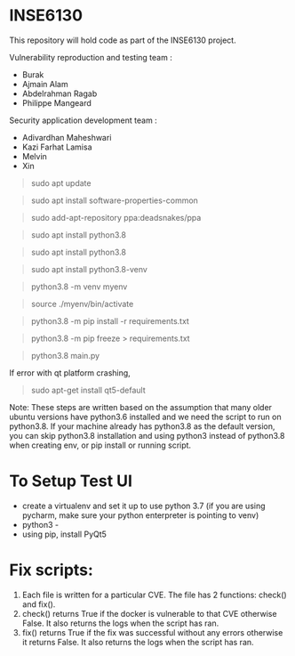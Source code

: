 # INSE6130
This repository will hold code as part of the INSE6130 project.

Vulnerability reproduction and testing team :
- Burak 
- Ajmain Alam 
- Abdelrahman Ragab 
- Philippe Mangeard 

Security application development team : 
- Adivardhan Maheshwari 
- Kazi Farhat Lamisa
- Melvin
- Xin

> sudo apt update

> sudo apt install software-properties-common

> sudo add-apt-repository ppa:deadsnakes/ppa

> sudo apt install python3.8

> sudo apt install python3.8

> sudo apt install python3.8-venv

> python3.8 -m venv myenv

> source ./myenv/bin/activate

> python3.8 -m pip install -r requirements.txt 

> python3.8 -m pip freeze > requirements.txt

> python3.8 main.py

If error with qt platform crashing,
> sudo apt-get install qt5-default

Note:
These steps are written based on the assumption that many older ubuntu versions have python3.6 installed and we need the script to run on python3.8. If your machine already has python3.8 as the default version, you can skip python3.8 installation and using python3 instead of python3.8 when creating env, or pip install or running script.


# To Setup Test UI
- create a virtualenv and set it up to use python 3.7 (if you are using pycharm, make sure your python enterpreter is pointing to venv)
- python3 -
- using pip, install PyQt5


# Fix scripts:
1. Each file is written for a particular CVE. The file has 2 functions: check() and fix(). 
2. check() returns True if the docker is vulnerable to that CVE otherwise False. It also returns the logs when the script has ran.
3. fix() returns True if the fix was successful without any errors otherwise it returns False. It also returns the logs when the script has ran.
